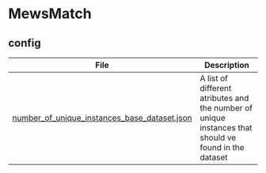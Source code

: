 # MewsMatch

## config


| File                                                           | Description                                                                                          |
|----------------------------------------------------------------|------------------------------------------------------------------------------------------------------|
| [number_of_unique_instances_base_dataset.json](./number_of_unique_instances_base_dataset.json) | A list of different atributes and the number of unique instances that should ve found in the dataset |
